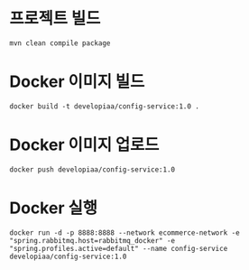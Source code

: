 # 프로젝트 빌드
`mvn clean compile package`

# Docker 이미지 빌드
`docker build -t developiaa/config-service:1.0 .`

# Docker 이미지 업로드
`docker push developiaa/config-service:1.0`

# Docker 실행
`docker run -d -p 8888:8888 --network ecommerce-network -e "spring.rabbitmq.host=rabbitmq_docker" -e "spring.profiles.active=default" --name config-service developiaa/config-service:1.0`
